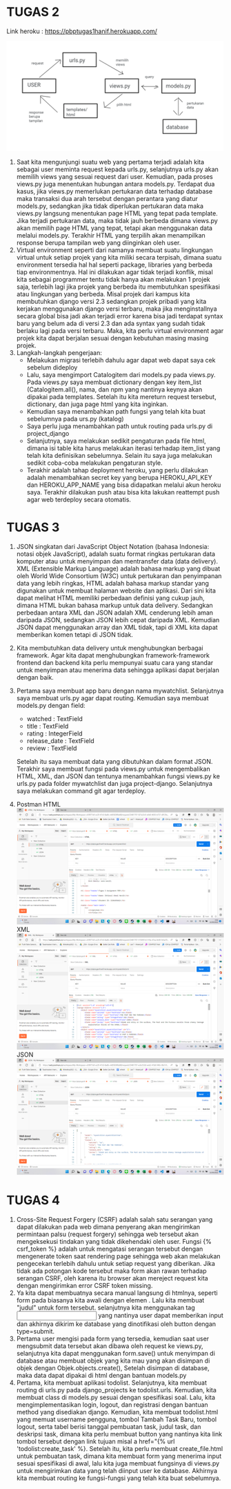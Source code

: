 # TUGAS 2
Link heroku : https://pbptugas1hanif.herokuapp.com/

![alt text](https://github.com/IkhlasulHanif/Tugas2PBP/blob/main/images/bagan.png)
1. Saat kita mengunjungi suatu web yang pertama terjadi adalah kita sebagai user meminta request kepada urls.py, selanjutnya urls.py akan memilih views yang sesuai request dari user. Kemudian, pada proses views.py juga menentukan hubungan antara models.py. Terdapat dua kasus, jika views.py memerlukan pertukaran data terhadap database maka transaksi dua arah tersebut dengan perantara yang diatur models.py, sedangkan jika tidak diperlukan pertukaran data maka views.py langsung menentukan page HTML yang tepat pada template. Jika terjadi pertukaran data, maka tidak jauh berbeda dimana views.py akan memilih page HTML yang tepat, tetapi akan menggunakan data melalui models.py. Terakhir HTML yang terpilih akan menampilkan response berupa tampilan web yang diinginkan oleh user.
2. Virtual environment seperti dari namanya membuat suatu lingkungan virtual untuk setiap projek yang kita miliki secara terpisah, dimana suatu environment tersedia hal hal seperti package, libraries yang berbeda tiap environmentnya. Hal ini dilakukan agar tidak terjadi konflik, misal kita sebagai programmer tentu tidak hanya akan melakukan 1 projek saja, terlebih lagi jika projek yang berbeda itu membutuhkan spesifikasi atau lingkungan yang berbeda. Misal projek dari kampus kita membutuhkan django versi 2.3 sedangkan projek pribadi yang kita kerjakan menggunakan django versi terbaru, maka jika menginstallnya secara global bisa jadi akan terjadi error karena bisa jadi terdapat syntax baru yang belum ada di versi 2.3 dan ada syntax yang sudah tidak berlaku lagi pada versi terbaru. Maka, kita perlu virtual environment agar projek kita dapat berjalan sesuai dengan kebutuhan masing masing projek.
3. Langkah-langkah pengerjaan:
   + Melakukan migrasi terlebih dahulu agar dapat web dapat saya cek sebelum dideploy
   + Lalu, saya mengimport Catalogitem dari models.py pada views.py. Pada views.py saya membuat dictionary dengan key item_list (Catalogitem.all(), nama, dan npm yang        nantinya keynya akan dipakai pada templates. Setelah itu kita mereturn request tersebut, dictionary, dan juga page html yang kita inginkan.
   + Kemudian saya menambahkan path fungsi yang telah kita buat sebelumnya pada urs.py (katalog)
   + Saya perlu juga menambahkan path untuk routing pada urls.py di project_django
   + Selanjutnya, saya melakukan sedikit pengaturan pada file html, dimana isi table kita harus melakukan iterasi terhadap item_list yang telah kita definisikan              sebelumnya. Selain itu saya juga melakukan sedikit coba-coba melakukan pengaturan style.
   + Terakhir adalah tahap deployment heroku, yang perlu dilakukan adalah menambahkan secret key yang berupa HEROKU_API_KEY dan HEROKU_APP_NAME yang bisa didapatkan          melalui akun heroku saya. Terakhir dilakukan push atau bisa kita lakukan reattempt push agar web terdeploy secara otomatis.
# TUGAS 3
1. JSON singkatan dari JavaScript Object Notation (bahasa Indonesia: notasi objek JavaScript), adalah suatu format ringkas pertukaran data komputer atau untuk menyimpan dan mentransfer data (data delivery). XML (Extensible Markup Language) adalah bahasa markup yang dibuat oleh World Wide Consortium (W3C) untuk pertukaran dan penyimpanan data yang lebih ringkas, HTML adalah bahasa markup standar yang digunakan untuk membuat halaman website dan aplikasi. Dari sini kita dapat melihat HTML memiliki perbedaan definisi yang cukup jauh, dimana HTML bukan bahasa markup untuk data delivery. Sedangkan perbedaan antara XML dan JSON adalah XML cenderung lebih aman daripada JSON, sedangkan JSON lebih cepat daripada XML. Kemudian JSON dapat menggunakan array dan XML tidak, tapi di XML kita dapat memberikan komen tetapi di JSON tidak.

2. Kita membutuhkan data delivery untuk menghubungkan berbagai framework. Agar kita dapat menghubungkan framework-framework frontend dan backend kita perlu mempunyai suatu cara yang standar untuk menyimpan atau menerima data sehingga aplikasi dapat berjalan dengan baik.

3. Pertama saya membuat app baru dengan nama mywatchlist. Selanjutnya saya membuat urls.py agar dapat routing. Kemudian saya membuat models.py dengan field:
   * watched : TextField
   * title : TextField
   * rating : IntegerField
   * release_date : TextField
   * review : TextField
  
   Setelah itu saya membuat data yang dibutuhkan dalam format JSON. Terakhir saya membuat fungsi pada views.py untuk mengembalikan HTML, XML, dan JSON dan tentunya  menambahkan fungsi views.py ke urls.py pada folder mywatchlist dan juga project-django. Selanjutnya saya melakukan command git agar terdeploy.
  
4. Postman
HTML
![alt text](https://github.com/IkhlasulHanif/Tugas2PBP/blob/main/images/HTML.png)
XML
![alt text](https://github.com/IkhlasulHanif/Tugas2PBP/blob/main/images/XML.png)
JSON
![alt text](https://github.com/IkhlasulHanif/Tugas2PBP/blob/main/images/JSON.png)
 
# TUGAS 4
1. Cross-Site Request Forgery (CSRF) adalah salah satu serangan yang dapat dilakukan pada web dimana penyerang akan mengirimkan permintaan palsu (request forgery) sehingga web tersebut akan mengeksekusi tindakan yang tidak dikehendaki oleh user. Fungsi {% csrf_token %} adalah untuk mengatasi serangan tersebut dengan mengenerate token saat rendering page sehingga web akan melakukan pengecekan terlebih dahulu untuk setiap request yang diberikan. Jika tidak ada potongan kode tersebut maka form akan rawan terhadap serangan CSRF, oleh karena itu browser akan mereject request kita dengan mengirimkan error CSRF token missing.
2. Ya kita dapat membuatnya secara manual langsung di htmlnya, seperti form pada biasanya kita awali dengan elemen </form>. Lalu kita membuat "judul" untuk form tersebut. selanjutnya kita menggunakan tag <input> yang nantinya user dapat memberikan input dan akhirnya dikirim ke database yang dinotifikasi oleh button dengan type=submit.
3. Pertama user mengisi pada form yang tersedia, kemudian saat user mengsubmit data tersebut akan dibawa oleh request ke views.py, selanjutnya kita dapat menggunakan form.save() untuk menyimpan di database atau membuat objek yang kita mau yang akan disimpan di objek dengan Objek.objects.create(), Setelah disimpan di database, maka data dapat dipakai di html dengan bantuan models.py
4. Pertama, kita membuat aplikasi todolist. Selanjutnya, kita membuat routing di urls.py pada django_projects ke todolist.urls. Kemudian, kita membuat class di models.py sesuai dengan spesifikasi soal. Lalu, kita mengimplementasikan login, logout, dan registrasi dengan bantuan method yang disediakan django. Kemudian, kita membuat todolist.html yang memuat username pengguna, tombol Tambah Task Baru, tombol logout, serta tabel berisi tanggal pembuatan task, judul task, dan deskripsi task, dimana kita perlu membuat button yang nantinya kita link tombol tersebut dengan link tujuan misal a href="{% url 'todolist:create_task' %}. Setelah itu, kita perlu membuat create_file.html untuk pembuatan task, dimana kita membuat form yang menerima input sesuai spesifikasi di awal, lalu kita juga membuat fungsinya di views.py untuk mengirimkan data yang telah diinput user ke database. Akhirnya kita membuat routing ke fungsi-fungsi yang telah kita buat sebelumnya.
